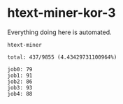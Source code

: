 # htext-miner-kor-3

Everything doing here is automated.

```
htext-miner

total: 437/9855 (4.43429731100964%)

job0: 79
job1: 91
job2: 86
job3: 93
job4: 88
```